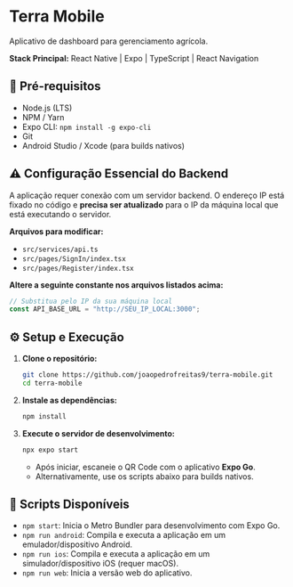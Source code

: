 
# Terra Mobile

Aplicativo de dashboard para gerenciamento agrícola.

**Stack Principal:** React Native | Expo | TypeScript | React Navigation

## 🔧 Pré-requisitos

-   Node.js (LTS)
-   NPM / Yarn
-   Expo CLI: `npm install -g expo-cli`
-   Git
-   Android Studio / Xcode (para builds nativos)

## ⚠️ Configuração Essencial do Backend

A aplicação requer conexão com um servidor backend. O endereço IP está fixado no código e **precisa ser atualizado** para o IP da máquina local que está executando o servidor.

**Arquivos para modificar:**
-   `src/services/api.ts`
-   `src/pages/SignIn/index.tsx`
-   `src/pages/Register/index.tsx`

**Altere a seguinte constante nos arquivos listados acima:**
```typescript
// Substitua pelo IP da sua máquina local
const API_BASE_URL = "http://SEU_IP_LOCAL:3000";
```

## ⚙️ Setup e Execução

1.  **Clone o repositório:**
    ```bash
    git clone https://github.com/joaopedrofreitas9/terra-mobile.git
    cd terra-mobile
    ```

2.  **Instale as dependências:**
    ```bash
    npm install
    ```

3.  **Execute o servidor de desenvolvimento:**
    ```bash
    npx expo start
    ```
    -   Após iniciar, escaneie o QR Code com o aplicativo **Expo Go**.
    -   Alternativamente, use os scripts abaixo para builds nativos.

## 📜 Scripts Disponíveis

-   `npm start`: Inicia o Metro Bundler para desenvolvimento com Expo Go.
-   `npm run android`: Compila e executa a aplicação em um emulador/dispositivo Android.
-   `npm run ios`: Compila e executa a aplicação em um simulador/dispositivo iOS (requer macOS).
-   `npm run web`: Inicia a versão web do aplicativo.